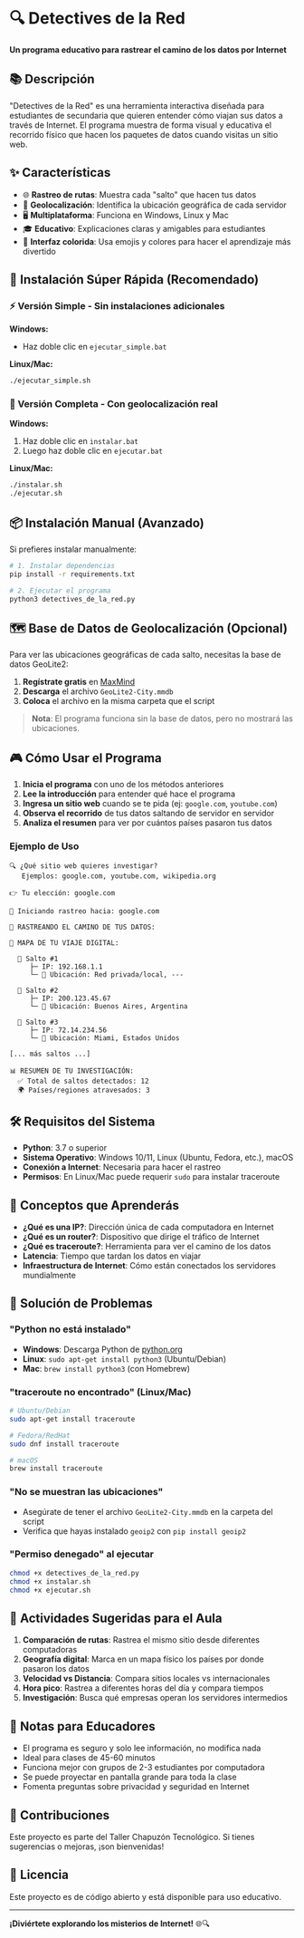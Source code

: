 # 🔍 Detectives de la Red

**Un programa educativo para rastrear el camino de los datos por Internet**

## 📚 Descripción

"Detectives de la Red" es una herramienta interactiva diseñada para estudiantes de secundaria que quieren entender cómo viajan sus datos a través de Internet. El programa muestra de forma visual y educativa el recorrido físico que hacen los paquetes de datos cuando visitas un sitio web.

## ✨ Características

- 🌐 **Rastreo de rutas**: Muestra cada "salto" que hacen tus datos
- 📍 **Geolocalización**: Identifica la ubicación geográfica de cada servidor
- 🖥️ **Multiplataforma**: Funciona en Windows, Linux y Mac
- 🎓 **Educativo**: Explicaciones claras y amigables para estudiantes
- 🎨 **Interfaz colorida**: Usa emojis y colores para hacer el aprendizaje más divertido

## 🚀 Instalación Súper Rápida (Recomendado)

### ⚡ Versión Simple - Sin instalaciones adicionales

**Windows:**
- Haz doble clic en `ejecutar_simple.bat`

**Linux/Mac:**
```bash
./ejecutar_simple.sh
```

### 📍 Versión Completa - Con geolocalización real

**Windows:**
1. Haz doble clic en `instalar.bat`
2. Luego haz doble clic en `ejecutar.bat`

**Linux/Mac:**
```bash
./instalar.sh
./ejecutar.sh
```

## 📦 Instalación Manual (Avanzado)

Si prefieres instalar manualmente:

```bash
# 1. Instalar dependencias
pip install -r requirements.txt

# 2. Ejecutar el programa
python3 detectives_de_la_red.py
```

## 🗺️ Base de Datos de Geolocalización (Opcional)

Para ver las ubicaciones geográficas de cada salto, necesitas la base de datos GeoLite2:

1. **Regístrate gratis** en [MaxMind](https://dev.maxmind.com/geoip/geolite2-free-geolocation-data)
2. **Descarga** el archivo `GeoLite2-City.mmdb`
3. **Coloca** el archivo en la misma carpeta que el script

> **Nota**: El programa funciona sin la base de datos, pero no mostrará las ubicaciones.

## 🎮 Cómo Usar el Programa

1. **Inicia el programa** con uno de los métodos anteriores
2. **Lee la introducción** para entender qué hace el programa
3. **Ingresa un sitio web** cuando se te pida (ej: `google.com`, `youtube.com`)
4. **Observa el recorrido** de tus datos saltando de servidor en servidor
5. **Analiza el resumen** para ver por cuántos países pasaron tus datos

### Ejemplo de Uso

```
🔍 ¿Qué sitio web quieres investigar?
   Ejemplos: google.com, youtube.com, wikipedia.org

👉 Tu elección: google.com

🚀 Iniciando rastreo hacia: google.com

📡 RASTREANDO EL CAMINO DE TUS DATOS:

📍 MAPA DE TU VIAJE DIGITAL:

  🏃 Salto #1
     ├─ IP: 192.168.1.1
     └─ 📍 Ubicación: Red privada/local, ---

  📡 Salto #2
     ├─ IP: 200.123.45.67
     └─ 📍 Ubicación: Buenos Aires, Argentina

  📡 Salto #3
     ├─ IP: 72.14.234.56
     └─ 📍 Ubicación: Miami, Estados Unidos

[... más saltos ...]

📊 RESUMEN DE TU INVESTIGACIÓN:
  ✅ Total de saltos detectados: 12
  🌍 Países/regiones atravesados: 3
```

## 🛠️ Requisitos del Sistema

- **Python**: 3.7 o superior
- **Sistema Operativo**: Windows 10/11, Linux (Ubuntu, Fedora, etc.), macOS
- **Conexión a Internet**: Necesaria para hacer el rastreo
- **Permisos**: En Linux/Mac puede requerir `sudo` para instalar traceroute

## 📖 Conceptos que Aprenderás

- **¿Qué es una IP?**: Dirección única de cada computadora en Internet
- **¿Qué es un router?**: Dispositivo que dirige el tráfico de Internet
- **¿Qué es traceroute?**: Herramienta para ver el camino de los datos
- **Latencia**: Tiempo que tardan los datos en viajar
- **Infraestructura de Internet**: Cómo están conectados los servidores mundialmente

## 🐛 Solución de Problemas

### "Python no está instalado"
- **Windows**: Descarga Python de [python.org](https://www.python.org)
- **Linux**: `sudo apt-get install python3` (Ubuntu/Debian)
- **Mac**: `brew install python3` (con Homebrew)

### "traceroute no encontrado" (Linux/Mac)
```bash
# Ubuntu/Debian
sudo apt-get install traceroute

# Fedora/RedHat
sudo dnf install traceroute

# macOS
brew install traceroute
```

### "No se muestran las ubicaciones"
- Asegúrate de tener el archivo `GeoLite2-City.mmdb` en la carpeta del script
- Verifica que hayas instalado `geoip2` con `pip install geoip2`

### "Permiso denegado" al ejecutar
```bash
chmod +x detectives_de_la_red.py
chmod +x instalar.sh
chmod +x ejecutar.sh
```

## 🎯 Actividades Sugeridas para el Aula

1. **Comparación de rutas**: Rastrea el mismo sitio desde diferentes computadoras
2. **Geografía digital**: Marca en un mapa físico los países por donde pasaron los datos
3. **Velocidad vs Distancia**: Compara sitios locales vs internacionales
4. **Hora pico**: Rastrea a diferentes horas del día y compara tiempos
5. **Investigación**: Busca qué empresas operan los servidores intermedios

## 📝 Notas para Educadores

- El programa es seguro y solo lee información, no modifica nada
- Ideal para clases de 45-60 minutos
- Funciona mejor con grupos de 2-3 estudiantes por computadora
- Se puede proyectar en pantalla grande para toda la clase
- Fomenta preguntas sobre privacidad y seguridad en Internet

## 🤝 Contribuciones

Este proyecto es parte del Taller Chapuzón Tecnológico. Si tienes sugerencias o mejoras, ¡son bienvenidas!

## 📄 Licencia

Este proyecto es de código abierto y está disponible para uso educativo.

---

**¡Diviértete explorando los misterios de Internet!** 🌐🔍